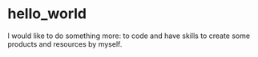 # hello_world
I would like to do something more: to code and have skills to create some products and resources by myself.
